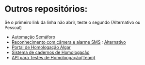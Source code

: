 # Outros repositórios:
Se o primeiro link da linha não abrir, teste o segundo (Alternativo ou Pessoal)
- [Automação Semáforo](https://github.com/GabrielAlvsc/AutomacaoSemaforo.git)
- [Reconhecimento com câmera e alarme SMS](https://github.com/GabrielAlvsc/human-recognition.git) : [Alternativo](https://github.com/mateushonor/human-recognition.git)
- [Portal de Homologação Algar](https://github.com/GabrielAlvsc/Portal.git)
- [Sistema de cadernos de Homologação](https://github.com/GabrielAlvsc/SistemaDeCadernos.git)
- [API para Testes de Homoloogação(Team)](https://github.com/GabrielAlvsc/ApiPortal.git)
